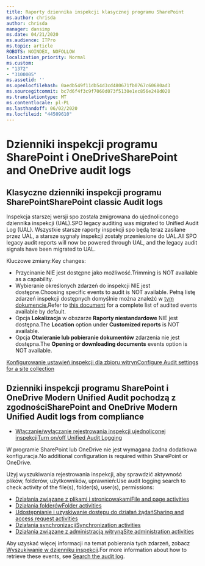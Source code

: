 ```yaml
---
title: Raporty dziennika inspekcji klasycznej programu SharePoint
ms.author: chrisda
author: chrisda
manager: dansimp
ms.date: 04/21/2020
ms.audience: ITPro
ms.topic: article
ROBOTS: NOINDEX, NOFOLLOW
localization_priority: Normal
ms.custom:
- "1372"
- "3100005"
ms.assetid: ''
ms.openlocfilehash: 0aedb549f11db54d3cd480671fb0767c60680ad3
ms.sourcegitcommit: bc7d6f4f3c9f7060d073f5130e1ec856e248d020
ms.translationtype: MT
ms.contentlocale: pl-PL
ms.lasthandoff: 06/02/2020
ms.locfileid: "44509610"
---
```

# <a name="sharepoint-and-onedrive-audit-logs"></a><span data-ttu-id="019cc-102">Dzienniki inspekcji programu SharePoint i OneDrive</span><span class="sxs-lookup"><span data-stu-id="019cc-102">SharePoint and OneDrive audit logs</span></span>

## <a name="sharepoint-classic-audit-logs"></a><span data-ttu-id="019cc-103">Klasyczne dzienniki inspekcji programu SharePoint</span><span class="sxs-lookup"><span data-stu-id="019cc-103">SharePoint classic Audit logs</span></span>

<span data-ttu-id="019cc-104">Inspekcja starszej wersji spo została zmigrowana do ujednoliconego dziennika inspekcji (UAL).</span><span class="sxs-lookup"><span data-stu-id="019cc-104">SPO legacy auditing was migrated to Unified Audit Log (UAL).</span></span> <span data-ttu-id="019cc-105">Wszystkie starsze raporty inspekcji spo będą teraz zasilane przez UAL, a starsze sygnały inspekcji zostały przeniesione do UAL.</span><span class="sxs-lookup"><span data-stu-id="019cc-105">All SPO legacy audit reports will now be powered through UAL, and the legacy audit signals have been migrated to UAL.</span></span>

<span data-ttu-id="019cc-106">Kluczowe zmiany:</span><span class="sxs-lookup"><span data-stu-id="019cc-106">Key changes:</span></span>

* <span data-ttu-id="019cc-107">Przycinanie NIE jest dostępne jako możliwość.</span><span class="sxs-lookup"><span data-stu-id="019cc-107">Trimming is NOT available as a capability.</span></span>
* <span data-ttu-id="019cc-108">Wybieranie określonych zdarzeń do inspekcji NIE jest dostępne.</span><span class="sxs-lookup"><span data-stu-id="019cc-108">Choosing specific events to audit is NOT available.</span></span> <span data-ttu-id="019cc-109">Pełną listę zdarzeń inspekcji dostępnych domyślnie można znaleźć w [tym dokumencie.](https://docs.microsoft.com/microsoft-365/compliance/search-the-audit-log-in-security-and-compliance)</span><span class="sxs-lookup"><span data-stu-id="019cc-109">Refer to [this document](https://docs.microsoft.com/microsoft-365/compliance/search-the-audit-log-in-security-and-compliance) for a complete list of audited events available by default.</span></span>
* <span data-ttu-id="019cc-110">Opcja **Lokalizacja** w obszarze **Raporty niestandardowe** NIE jest dostępna.</span><span class="sxs-lookup"><span data-stu-id="019cc-110">The **Location** option under **Customized reports** is NOT available.</span></span>
* <span data-ttu-id="019cc-111">Opcja **Otwieranie lub pobieranie dokumentów** zdarzenia nie jest dostępna.</span><span class="sxs-lookup"><span data-stu-id="019cc-111">The **Opening or downloading documents** events option is NOT available.</span></span>

[<span data-ttu-id="019cc-112">Konfigurowanie ustawień inspekcji dla zbioru witryn</span><span class="sxs-lookup"><span data-stu-id="019cc-112">Configure Audit settings for a site collection</span></span>](https://support.office.com/article/Configure-audit-settings-for-a-site-collection-A9920C97-38C0-44F2-8BCB-4CF1E2AE22D2)

## <a name="sharepoint-and-onedrive-modern-unified-audit-logs-from-compliance"></a><span data-ttu-id="019cc-113">Dzienniki inspekcji programu SharePoint i OneDrive Modern Unified Audit pochodzą z zgodności</span><span class="sxs-lookup"><span data-stu-id="019cc-113">SharePoint and OneDrive Modern Unified Audit logs from compliance</span></span>

* [<span data-ttu-id="019cc-114">Włączanie/wyłączanie rejestrowania inspekcji ujednoliconej inspekcji</span><span class="sxs-lookup"><span data-stu-id="019cc-114">Turn on/off Unified Audit Logging</span></span>](https://docs.microsoft.com/microsoft-365/compliance/turn-audit-log-search-on-or-off) 

<span data-ttu-id="019cc-115">W programie SharePoint lub OneDrive nie jest wymagana żadna dodatkowa konfiguracja.</span><span class="sxs-lookup"><span data-stu-id="019cc-115">No additional configuration is required within SharePoint or OneDrive.</span></span>

<span data-ttu-id="019cc-116">Użyj wyszukiwania rejestrowania inspekcji, aby sprawdzić aktywność plików, folderów, użytkowników, uprawnień:</span><span class="sxs-lookup"><span data-stu-id="019cc-116">Use audit logging search to check activity of the file(s), folder(s), user(s), permissions:</span></span>

* [<span data-ttu-id="019cc-117">Działania związane z plikami i stronicowakami</span><span class="sxs-lookup"><span data-stu-id="019cc-117">File and page activities</span></span>](https://docs.microsoft.com/microsoft-365/compliance/search-the-audit-log-in-security-and-compliance)
* [<span data-ttu-id="019cc-118">Działania folderów</span><span class="sxs-lookup"><span data-stu-id="019cc-118">Folder activities</span></span>](https://docs.microsoft.com/microsoft-365/compliance/search-the-audit-log-in-security-and-compliance#folder-activities)
* [<span data-ttu-id="019cc-119">Udostępnianie i uzyskiwanie dostępu do działań żądań</span><span class="sxs-lookup"><span data-stu-id="019cc-119">Sharing and access request activities</span></span>](https://docs.microsoft.com/microsoft-365/compliance/search-the-audit-log-in-security-and-compliance#sharing-and-access-request-activities)
* [<span data-ttu-id="019cc-120">Działania synchronizacji</span><span class="sxs-lookup"><span data-stu-id="019cc-120">Synchronization activities</span></span>](https://docs.microsoft.com/microsoft-365/compliance/search-the-audit-log-in-security-and-compliance#synchronization-activities)
* [<span data-ttu-id="019cc-121">Działania związane z administracją witryną</span><span class="sxs-lookup"><span data-stu-id="019cc-121">Site administration activities</span></span>](https://docs.microsoft.com/microsoft-365/compliance/search-the-audit-log-in-security-and-compliance#site-administration-activities)

<span data-ttu-id="019cc-122">Aby uzyskać więcej informacji na temat pobierania tych zdarzeń, zobacz [Wyszukiwanie w dzienniku inspekcji](https://docs.microsoft.com/microsoft-365/compliance/search-the-audit-log-in-security-and-compliance#search-the-audit-log).</span><span class="sxs-lookup"><span data-stu-id="019cc-122">For more information about how to retrieve these events, see [Search the audit log](https://docs.microsoft.com/microsoft-365/compliance/search-the-audit-log-in-security-and-compliance#search-the-audit-log).</span></span>
